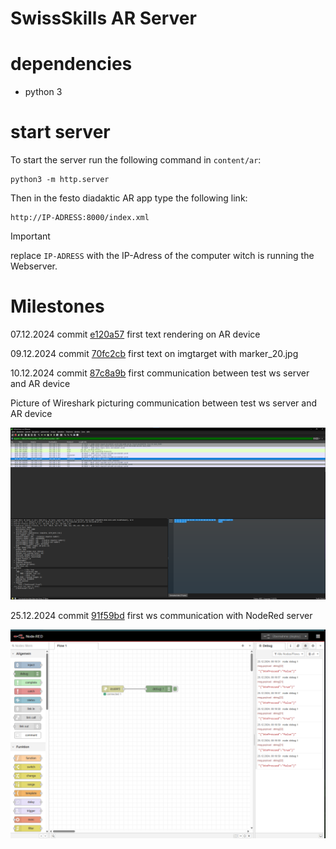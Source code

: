 # SwissSkills AR Server

# dependencies

- python 3

# start server

To start the server run the following command in `content/ar`:

```
python3 -m http.server
```

Then in the festo diadaktic AR app type the following link:

```
http://IP-ADRESS:8000/index.xml
```

> [!IMPORTANT]
> replace `IP-ADRESS` with the IP-Adress of the computer witch is running the Webserver.

# Milestones

07.12.2024 commit [e120a57](https://github.com/Prodigg/SwissskillsARServer/commit/e120a576cec40a78a45569a7d30e14d8e2eac14a) first text rendering on AR device

09.12.2024 commit [70fc2cb](https://github.com/Prodigg/SwissskillsARServer/commit/70fc2cb90d3fed71d9154338116f587f5aaa801c) first text on imgtarget with marker_20.jpg

10.12.2024 commit [87c8a9b](https://github.com/Prodigg/SwissskillsARServer/commit/87c8a9b7a2d3c35296da28f9170b10ed1325ebea) first communication between test ws server and AR device

Picture of Wireshark picturing communication between test ws server and AR device

![Employee data](Screenshots/firstSuccsessfullCommmunication.png?raw=true "Employee Data title")

25.12.2024 commit [91f59bd](https://github.com/Prodigg/SwissskillsARServer/commit/91f59bd03aaa586e66dfbd01fe14f61f30e73370) first ws communication with NodeRed server

![NodeRed ws communication](Screenshots/firstNodeRedCom.png?raw=true "NodeRed ws communication")
